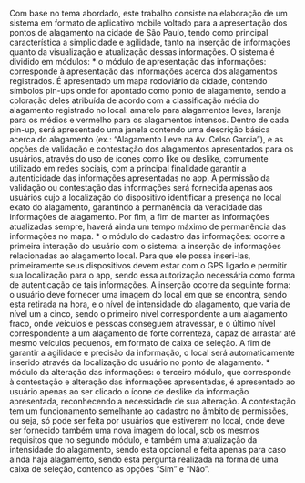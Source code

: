 Com base no tema abordado, este trabalho consiste na elaboração de um sistema em formato de aplicativo mobile 
voltado para a apresentação dos pontos de alagamento na cidade de São Paulo, tendo como principal característica a simplicidade e agilidade, 
tanto na inserção de informações quanto da visualização e atualização dessas informações.
O sistema é dividido em módulos: 
    * o módulo de apresentação das informações: corresponde à apresentação das informações acerca dos alagamentos registrados.
É apresentado um mapa rodoviário da cidade, contendo símbolos pin-ups onde for apontado como ponto de alagamento, sendo a coloração deles atribuída de acordo com a classificação média do alagamento registrado no local: amarelo para alagamentos leves, laranja para os médios e vermelho para os alagamentos intensos. Dentro de cada pin-up, será apresentado uma janela contendo uma descrição básica acerca do alagamento (ex.: “Alagamento Leve na Av. Celso Garcia”), e as opções de validação e contestação dos alagamentos apresentados para os usuários, através do uso de ícones como like ou deslike, comumente utilizado em redes sociais, com a principal finalidade garantir a autenticidade das informações apresentadas no app.  A permissão da validação ou contestação das informações será fornecida apenas aos usuários cujo a localização do dispositivo identificar a presença no local exato do alagamento, garantindo a permanência da veracidade das informações de alagamento. Por fim, a fim de manter as informações atualizadas sempre, haverá ainda um tempo máximo de permanência das informações no mapa.
    * o módulo do cadastro das informações: ocorre a primeira interação do usuário com o sistema: a inserção de informações relacionadas ao alagamento local. Para que ele possa inseri-las, primeiramente seus dispositivos devem estar com o GPS ligado e permitir sua localização para o app, sendo essa autorização necessária como forma de autenticação de tais informações. A inserção ocorre da seguinte forma: o usuário deve fornecer uma imagem do local em que se encontra, sendo esta retirada na hora, e o nível de intensidade do alagamento, que varia de nível um a cinco, sendo o primeiro nível correspondente a um alagamento fraco, onde veículos e pessoas conseguem atravessar, e o último nível correspondente a um alagamento de forte correnteza, capaz de arrastar até mesmo veículos pequenos, em formato de caixa de seleção. A fim de garantir a agilidade e precisão da informação, o local será automaticamente inserido através da localização do usuário no ponto de alagamento. 
    * módulo da alteração das informações: o terceiro módulo, que corresponde à contestação e alteração das informações apresentadas, é apresentado ao usuário apenas ao ser clicado o ícone de deslike da informação apresentada, reconhecendo a necessidade de sua alteração. A contestação tem um funcionamento semelhante ao cadastro no âmbito de permissões, ou seja, só pode ser feita por usuários que estiverem no local, onde deve ser fornecido também uma nova imagem do local, sob os mesmos requisitos que no segundo módulo, e também uma atualização da intensidade do alagamento, sendo esta opcional e feita apenas para caso ainda haja alagamento, sendo esta pergunta realizada na forma de uma caixa de seleção, contendo as opções “Sim” e “Não”.
